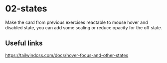 # 02-states

Make the card from previous exercises reactable to mouse hover and disabled state, you can add some scaling or reduce opacity for the off state.

## Useful links

https://tailwindcss.com/docs/hover-focus-and-other-states
